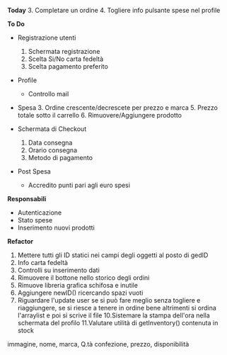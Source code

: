 **Today**
3. Completare un ordine
4. Togliere info pulsante spese nel profile

**To Do**

* Registrazione utenti
  1. Schermata registrazione
  2. Scelta Si/No carta fedeltà
  3. Scelta pagamento preferito

* Profile
  * Controllo mail

* Spesa
  3. Ordine crescente/decrescete per prezzo e marca
  5. Prezzo totale sotto il carrello
  6. Rimuovere/Aggiungere prodotto
* Schermata di Checkout
  1. Data consegna
  2. Orario consegna
  3. Metodo di pagamento
* Post Spesa
  * Accredito punti pari agli euro spesi



**Responsabili**
* Autenticazione
* Stato spese
* Inserimento nuovi prodotti


**Refactor**
1. Mettere tutti gli ID statici nei campi degli oggetti al posto di gedID
2. Info carta fedeltà
3. Controlli su inserimento dati
5. Rimuovere il bottone nello storico degli ordini
6. Rimuove libreria grafica schifosa e inutile
7. Aggiungere newID() ricercando spazi vuoti
8. Riguardare l'update user se si può fare meglio senza togliere e riaggiungere, se si riesce a tenere in ordine bene altrimenti si ordina l'arraylist e poi si scrive il file
10.Sistemare la stampa dell'ora nella schermata del profilo 
11.Valutare utilità di getInventory() contenuta in stock






immagine, nome, marca, Q.tà confezione, prezzo, disponibilità
